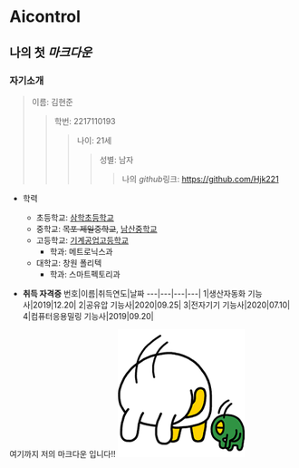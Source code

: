 # Aicontrol
## 나의 첫 *마크다운*
### 자기소개
>이름: 김현준
>>학번: 2217110193
>>>나이: 21세
>>>>성별: 남자
>>>>>나의 *github*링크: <https://github.com/Hjk221>

* 학력
  * 초등학교: [삼학초등학교](https://mokposamhak.es.jne.kr/user/indexMain.action?siteId=mokposamhak_es)
  * 중학교: ~~목포 제일중학교~~, [남산중학교](http://namsan-m.gne.go.kr/namsan-m/main.do)
  * 고등학교: [기계공업고등학교](http://yongzi-h.gne.go.kr/yongzi-h/main.do)
    * 학과: 메트로닉스과
  *  대학교: 창원 폴리텍
     * 학과: 스마트펙토리과
  
* **취득 자격증**
번호|이름|취득연도|날짜
    ---|---|---|---|
   1|생산자동화 기능사|2019|12.20|
   2|공유압 기능사|2020|09.25|
   3|전자기기 기능사|2020|07.10|
   4|컴퓨터응용밀링 기능사|2019|09.20|

여기까지 저의 마크다운 입니다!!
![Alt text](토끼.png)
